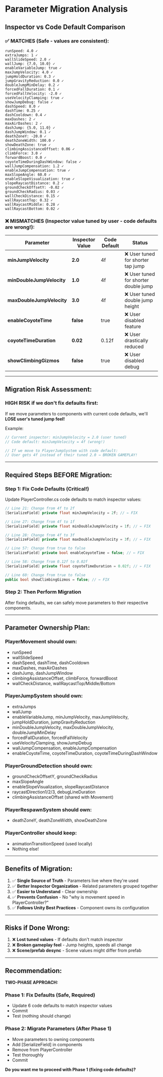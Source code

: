 # Parameter Migration Analysis

## Inspector vs Code Default Comparison

### ✅ **MATCHES** (Safe - values are consistent):
```
runSpeed: 4.0 ✓
extraJumps: 1 ✓
wallSlideSpeed: 2.0 ✓
wallJump: {7.0, 10.0} ✓
enableVariableJump: true ✓
maxJumpVelocity: 4.0 ✓
jumpHoldDuration: 0.3 ✓
jumpGravityReduction: 0.0 ✓
doubleJumpMinDelay: 0.2 ✓
forcedFallDuration: 0.1 ✓
forcedFallVelocity: -2.0 ✓
useVelocityClamping: true ✓
showJumpDebug: false ✓
dashSpeed: 8.0 ✓
dashTime: 0.25 ✓
dashCooldown: 0.4 ✓
maxDashes: 2 ✓
maxAirDashes: 2 ✓
dashJump: {5.0, 11.0} ✓
dashJumpWindow: 0.1 ✓
deathZoneY: -20.0 ✓
deathZoneWidth: 100.0 ✓
showDeathZone: true ✓
climbingAssistanceOffset: 0.06 ✓
climbForce: 3.0 ✓
forwardBoost: 0.0 ✓
coyoteTimeDuringDashWindow: false ✓
wallJumpCompensation: 1.2 ✓
enableJumpCompensation: true ✓
maxSlopeAngle: 60.0 ✓
enableSlopeVisualization: true ✓
slopeRaycastDistance: 0.2 ✓
groundCheckOffsetY: -0.02 ✓
groundCheckRadius: 0.03 ✓
wallCheckDistance: 0.15 ✓
wallRaycastTop: 0.32 ✓
wallRaycastMiddle: 0.28 ✓
wallRaycastBottom: 0.02 ✓
```

### ❌ **MISMATCHES** (Inspector value tuned by user - code defaults are wrong!):

| Parameter | Inspector Value | Code Default | Status |
|-----------|----------------|--------------|---------|
| **minJumpVelocity** | **2.0** | 4f | ❌ User tuned for shorter tap jump |
| **minDoubleJumpVelocity** | **1.0** | 4f | ❌ User tuned for shorter double jump |
| **maxDoubleJumpVelocity** | **3.0** | 4f | ❌ User tuned double jump height |
| **enableCoyoteTime** | **false** | true | ❌ User disabled feature |
| **coyoteTimeDuration** | **0.02** | 0.12f | ❌ User drastically reduced |
| **showClimbingGizmos** | **false** | true | ❌ User disabled debug |

---

## Migration Risk Assessment:

### **HIGH RISK if we don't fix defaults first:**
If we move parameters to components with current code defaults, we'll **LOSE user's tuned jump feel!**

Example:
```csharp
// Current inspector: minJumpVelocity = 2.0 (user tuned)
// Code default: minJumpVelocity = 4f (wrong!)

// If we move to PlayerJumpSystem with code default:
// User gets 4f instead of their tuned 2.0 → BROKEN GAMEPLAY!
```

---

## Required Steps BEFORE Migration:

### Step 1: **Fix Code Defaults** (Critical!)
Update PlayerController.cs code defaults to match inspector values:

```csharp
// Line 21: Change from 4f to 2f
[SerializeField] private float minJumpVelocity = 2f; // ← FIX

// Line 27: Change from 4f to 1f
[SerializeField] private float minDoubleJumpVelocity = 1f; // ← FIX

// Line 28: Change from 4f to 3f
[SerializeField] private float maxDoubleJumpVelocity = 3f; // ← FIX

// Line 57: Change from true to false
[SerializeField] private bool enableCoyoteTime = false; // ← FIX

// Line 58: Change from 0.12f to 0.02f
[SerializeField] private float coyoteTimeDuration = 0.02f; // ← FIX

// Line 60: Change from true to false
public bool showClimbingGizmos = false; // ← FIX
```

### Step 2: **Then Perform Migration**
After fixing defaults, we can safely move parameters to their respective components.

---

## Parameter Ownership Plan:

### **PlayerMovement** should own:
- runSpeed
- wallSlideSpeed
- dashSpeed, dashTime, dashCooldown
- maxDashes, maxAirDashes
- dashJump, dashJumpWindow
- climbingAssistanceOffset, climbForce, forwardBoost
- wallCheckDistance, wallRaycastTop/Middle/Bottom

### **PlayerJumpSystem** should own:
- extraJumps
- wallJump
- enableVariableJump, minJumpVelocity, maxJumpVelocity, jumpHoldDuration, jumpGravityReduction
- minDoubleJumpVelocity, maxDoubleJumpVelocity, doubleJumpMinDelay
- forcedFallDuration, forcedFallVelocity
- useVelocityClamping, showJumpDebug
- wallJumpCompensation, enableJumpCompensation
- enableCoyoteTime, coyoteTimeDuration, coyoteTimeDuringDashWindow

### **PlayerGroundDetection** should own:
- groundCheckOffsetY, groundCheckRadius
- maxSlopeAngle
- enableSlopeVisualization, slopeRaycastDistance
- raycastDirection1/2/3, debugLineDuration
- climbingAssistanceOffset (shared with Movement)

### **PlayerRespawnSystem** should own:
- deathZoneY, deathZoneWidth, showDeathZone

### **PlayerController** should keep:
- animationTransitionSpeed (used locally)
- Nothing else!

---

## Benefits of Migration:

1. ✅ **Single Source of Truth** - Parameters live where they're used
2. ✅ **Better Inspector Organization** - Related parameters grouped together
3. ✅ **Easier to Understand** - Clear ownership
4. ✅ **Prevents Confusion** - No "why is movement speed in PlayerController?"
5. ✅ **Follows Unity Best Practices** - Component owns its configuration

---

## Risks if Done Wrong:

1. ❌ **Lost tuned values** - If defaults don't match inspector
2. ❌ **Broken gameplay feel** - Jump heights, speeds all change
3. ❌ **Scene/prefab desync** - Scene values might differ from prefab

---

## Recommendation:

**TWO-PHASE APPROACH:**

### Phase 1: Fix Defaults (Safe, Required)
- Update 6 code defaults to match inspector values
- Commit
- Test (nothing should change)

### Phase 2: Migrate Parameters (After Phase 1)
- Move parameters to owning components
- Add [SerializeField] in components
- Remove from PlayerController
- Test thoroughly
- Commit

**Do you want me to proceed with Phase 1 (fixing code defaults)?**

